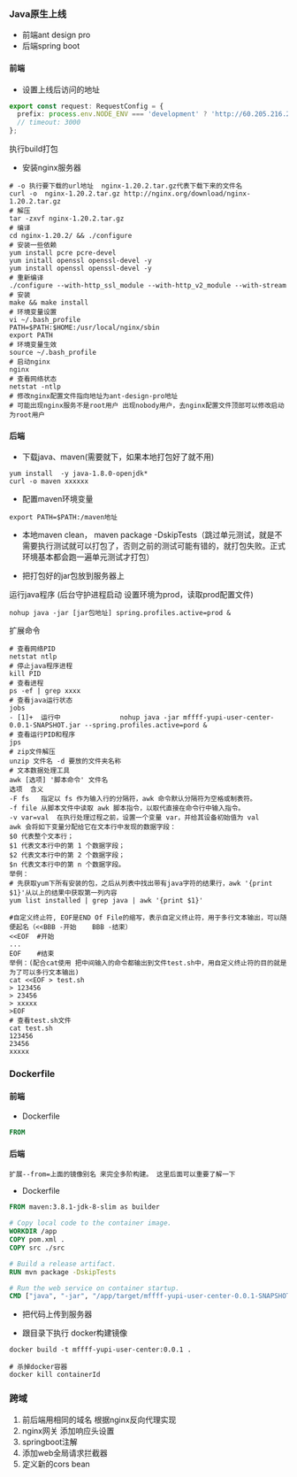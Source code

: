 ### Java原生上线

- 前端ant design pro
- 后端spring boot

#### 前端

- 设置上线后访问的地址

```typescript
export const request: RequestConfig = {
  prefix: process.env.NODE_ENV === 'development' ? 'http://60.205.216.24:8080': undefined
  // timeout: 3000
};
```

执行build打包

- 安装nginx服务器

```shell
# -o 执行要下载的url地址  nginx-1.20.2.tar.gz代表下载下来的文件名
curl -o  nginx-1.20.2.tar.gz http://nginx.org/download/nginx-1.20.2.tar.gz
# 解压
tar -zxvf nginx-1.20.2.tar.gz
# 编译
cd nginx-1.20.2/ && ./configure 
# 安装一些依赖
yum install pcre pcre-devel
yum initall openssl openssl-devel -y
yum install openssl openssl-devel -y
# 重新编译
./configure --with-http_ssl_module --with-http_v2_module --with-stream
# 安装
make && make install
# 环境变量设置
vi ~/.bash_profile
PATH=$PATH:$HOME:/usr/local/nginx/sbin
export PATH
# 环境变量生效
source ~/.bash_profile
# 启动nginx
nginx
# 查看网络状态
netstat -ntlp
# 修改nginx配置文件指向地址为ant-design-pro地址
# 可能出现nginx服务不是root用户 出现nobody用户，去nginx配置文件顶部可以修改启动为root用户
```



#### 后端

- 下载java、maven(需要就下，如果本地打包好了就不用)

```shell
yum install  -y java-1.8.0-openjdk*
curl -o maven xxxxxx
```

- 配置maven环境变量

```shell
export PATH=$PATH:/maven地址
```

- 本地maven clean， maven package -DskipTests（跳过单元测试，就是不需要执行测试就可以打包了，否则之前的测试可能有错的，就打包失败。正式环境基本都会跑一遍单元测试才打包）

- 把打包好的jar包放到服务器上

运行java程序 (后台守护进程启动  设置环境为prod，读取prod配置文件)

```shell
nohup java -jar [jar包地址] spring.profiles.active=prod &  
```

扩展命令

```shell
# 查看网络PID
netstat ntlp 
# 停止java程序进程
kill PID 
# 查看进程
ps -ef | grep xxxx
# 查看java运行状态
jobs
- [1]+  运行中               nohup java -jar mffff-yupi-user-center-0.0.1-SNAPSHOT.jar --spring.profiles.active=pord &
# 查看运行PID和程序
jps
# zip文件解压
unzip 文件名 -d 要放的文件夹名称
# 文本数据处理工具
awk [选项] '脚本命令' 文件名
选项	含义
-F fs	指定以 fs 作为输入行的分隔符，awk 命令默认分隔符为空格或制表符。
-f file	从脚本文件中读取 awk 脚本指令，以取代直接在命令行中输入指令。
-v var=val	在执行处理过程之前，设置一个变量 var，并给其设备初始值为 val
awk 会将如下变量分配给它在文本行中发现的数据字段：
$0 代表整个文本行；
$1 代表文本行中的第 1 个数据字段；
$2 代表文本行中的第 2 个数据字段；
$n 代表文本行中的第 n 个数据字段。
举例：
# 先获取yum下所有安装的包，之后从列表中找出带有java字符的结果行，awk '{print $1}'从以上的结果中获取第一列内容
yum list installed | grep java | awk '{print $1}'

#自定义终止符, EOF是END Of File的缩写，表示自定义终止符，用于多行文本输出，可以随便起名（<<BBB -开始    BBB -结束）
<<EOF  #开始
...
EOF    #结束
举例：(配合cat使用 把中间输入的命令都输出到文件test.sh中，用自定义终止符的目的就是为了可以多行文本输出)
cat <<EOF > test.sh
> 123456
> 23456
> xxxxx
>EOF
# 查看test.sh文件
cat test.sh
123456
23456
xxxxx
```



### Dockerfile

#### 前端

- Dockerfile

```dockerfile
FROM 
```



#### 后端

`扩展--from=上面的镜像别名 来完全多阶构建。 这里后面可以重要了解一下`

- Dockerfile

```dockerfile
FROM maven:3.8.1-jdk-8-slim as builder

# Copy local code to the container image.
WORKDIR /app
COPY pom.xml .
COPY src ./src

# Build a release artifact.
RUN mvn package -DskipTests

# Run the web service on container startup.
CMD ["java", "-jar", "/app/target/mffff-yupi-user-center-0.0.1-SNAPSHOT.jar", "--spring.profiles.active=prod"]
```

- 把代码上传到服务器

- 跟目录下执行 docker构建镜像

```shell
docker build -t mffff-yupi-user-center:0.0.1 .
```

```shell
# 杀掉docker容器
docker kill containerId
```



### 跨域

1. 前后端用相同的域名 根据nginx反向代理实现
2. nginx网关 添加响应头设置
3. springboot注解
4. 添加web全局请求拦截器
5. 定义新的cors bean

